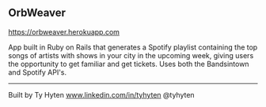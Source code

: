 OrbWeaver
----
https://orbweaver.herokuapp.com

App built in Ruby on Rails that generates a Spotify playlist containing the top songs of artists with shows in your city in the upcoming week, giving users the opportunity to get familiar and get tickets. Uses both the Bandsintown and Spotify API's.

----

Built by Ty Hyten
www.linkedin.com/in/tyhyten
@tyhyten
